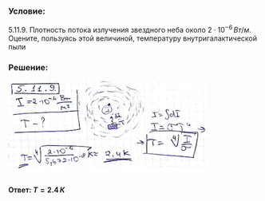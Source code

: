 ###  Условие:

$5.11.9.$ Плотность потока излучения звездного неба около $2 \cdot 10^{−6} \,Вт/м$. Оцените, пользуясь этой величиной, температуру внутригалактической пыли

###  Решение:

![|400x188, 67%](../../img/5.11.9/9.png)

#### Ответ: $T = 2.4 \,К$